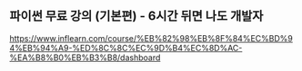 ## 파이썬 무료 강의 (기본편) - 6시간 뒤면 나도 개발자
https://www.inflearn.com/course/%EB%82%98%EB%8F%84%EC%BD%94%EB%94%A9-%ED%8C%8C%EC%9D%B4%EC%8D%AC-%EA%B8%B0%EB%B3%B8/dashboard
